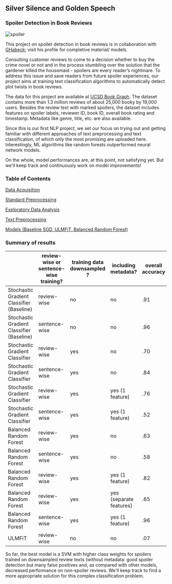 ## Silver Silence and Golden Speech
### Spoiler Detection in Book Reviews

![spoiler](https://github.com/PsychOpilio/NF_Capstone_Spoiler_Detection/blob/main/spoiler.gif)

This project on spoiler detection in book reviews is in collaboration with [GHabeck](https://github.com/GHabeck); visit his profile for completive material/ models.

Consulting customer reviews to come to a decision whether to buy the crime novel or not and in the process stumbling over the solution that the gardener killed the housemaid  - spoilers are every reader’s nightmare. 
To address this issue and save readers from future spoiler experiences, our project aims at training text classification algorithms to automatically detect plot twists in book reviews. 

The data for this project are available at [UCSD Book Graph](https://sites.google.com/eng.ucsd.edu/ucsdbookgraph/home). 
The dataset contains more than 1.3 million reviews of about 25,000 booky by 19,000 users. Besides the review text with marked spoilers, the dataset includes features on spoiler labels, reviewer ID, book ID, overall book rating and timestamp. Metadata like genre, title, etc. are also available.

Since this is our first NLP project, we set our focus on trying out and getting familiar with different approaches of text preprocessing and text classification, of which only the most promising are uploaded here. Interestingly, ML algorithms like random forests outperformed neural network models.

On the whole, model performances are, at this point, not satisfying yet.
But we'll keep track and continuously work on model improvements! 

### Table of Contents
[Data Acquisition](https://github.com/PsychOpilio/NF_Capstone_Spoiler_Detection/blob/main/Data.ipynb)

[Standard Preprocessing](https://github.com/PsychOpilio/NF_Capstone_Spoiler_Detection/blob/main/Preprocessing.ipynb)

[Exploratory Data Analysis](https://github.com/PsychOpilio/NF_Capstone_Spoiler_Detection/blob/main/EDA.ipynb)

[Text Preprocessing](models/Text_Preprocessing.ipynb)

[Models (Baseline SGD, ULMFiT, Balanced Random Forest)](models)

### Summary of results

|                                           | review-wise or sentence-wise training? | training data downsampled ? | including metadata?     | overall accuracy | spoiler recall | spoiler precision | non-spoiler recall | non-spoiler precision |
|-------------------------------------------|----------------------------------------|-----------------------------|-------------------------|------------------|----------------|-------------------|--------------------|-----------------------|
| Stochastic Gradient Classifier (Baseline) | review-wise                            | no                          | no                      | .91              | .40            | .36               | .95                | .95                   |
| Stochastic Gradient Classifier (Baseline) | sentence-wise                          | no                          | no                      | .96              | .53            | .39               | .97                | .98                   |
| Stochastic Gradient Classifier            | review-wise                            | yes                         | no                      | .70              | .89            | .65               | .52                | .83                   |
| Stochastic Gradient Classifier            | sentence-wise                          | yes                         | no                      | .84              | .68            | .52               | .87                | .93                   |
| Stochastic Gradient Classifier            | review-wise                            | yes                         | yes (1 feature)         | .76              | .68            | .18               | .77                | .97                   |
| Stochastic Gradient Classifier            | sentence-wise                          | yes                         | yes (1 feature)         | .52              | .72            | .05               | .52                | .98                   |
| Balanced Random Forest                    | review-wise                            | yes                         | no                      | .63              | .95            | .16               | .61                | .99                   |
| Balanced Random Forest                    | sentence-wise                          | yes                         | no                      | .58              | .92            | .07               | .57                | 1.00                  |
| Balanced Random Forest                    | review-wise                            | yes                         | yes (1 feature)         | .82              | .86            | .26               | .81                | .99                   |
| Balanced Random Forest                    | review-wise                            | yes                         | yes (separate features) | .65              | .94            | .16               | .63                | .99                   |
| Balanced Random Forest                    | sentence-wise                          | yes                         | yes (1 feature)         | .96              | .12            | .29               | .99                | .97                   |
| ULMFiT                                    | review-wise                            | no                          | no                      | .07              |                |                   |                    |                       |

So far, the best model is a SVM with higher class weights for spoilers trained on downsampled review texts (without metadata: good spoiler detection but many false positives and, as compared with other models, decreased performance on non-spoiler reviews.
We'll keep track to find a more appropriate solution for this complex classification problem.
